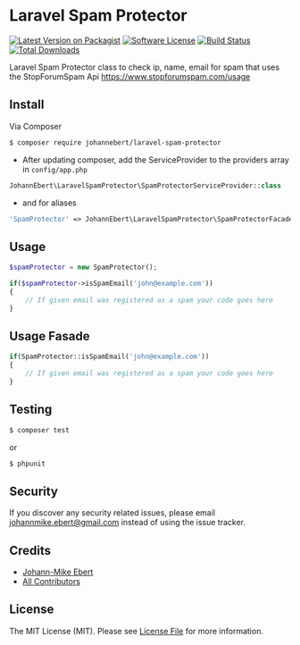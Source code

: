 # Laravel Spam Protector

[![Latest Version on Packagist][ico-version]][link-packagist]
[![Software License][ico-license]](LICENSE)
[![Build Status][ico-travis]][link-travis]
[![Total Downloads][ico-downloads]][link-downloads]

Laravel Spam Protector class to check ip, name, email for spam that uses the StopForumSpam Api https://www.stopforumspam.com/usage

## Install

Via Composer

``` bash
$ composer require johannebert/laravel-spam-protector
```


- After updating composer, add the ServiceProvider to the providers array in `config/app.php`
```php
JohannEbert\LaravelSpamProtector\SpamProtectorServiceProvider::class
```

- and for aliases
```php
'SpamProtector' => JohannEbert\LaravelSpamProtector\SpamProtectorFacade::class,
```

## Usage

``` php
$spamProtector = new SpamProtector();

if($spamProtector->isSpamEmail('john@example.com'))
{
    // If given email was registered as a spam your code goes here
}
```

## Usage Fasade

``` php
if(SpamProtector::isSpamEmail('john@example.com'))
{
    // If given email was registered as a spam your code goes here
}
```

## Testing

``` bash
$ composer test
```
or
``` bash
$ phpunit
```

## Security

If you discover any security related issues, please email johannmike.ebert@gmail.com instead of using the issue tracker.

## Credits

- [Johann-Mike Ebert][link-author]
- [All Contributors][link-contributors]

## License

The MIT License (MIT). Please see [License File](LICENSE) for more information.

[ico-version]: https://img.shields.io/packagist/v/johannebert/laravel-spam-protector.svg?style=flat-square
[ico-license]: https://img.shields.io/badge/license-MIT-brightgreen.svg?style=flat-square
[ico-travis]: https://img.shields.io/travis/johannebert/laravel-spam-protector/master.svg?style=flat-square
[ico-downloads]: https://img.shields.io/packagist/dt/johannebert/laravel-spam-protector.svg?style=flat-square

[link-packagist]: https://packagist.org/packages/johannebert/laravel-spam-protector
[link-travis]: https://travis-ci.org/johannebert/laravel-spam-protector
[link-downloads]: https://packagist.org/packages/johannebert/laravel-spam-protector
[link-author]: https://github.com/johannebert
[link-contributors]: ../../contributors

